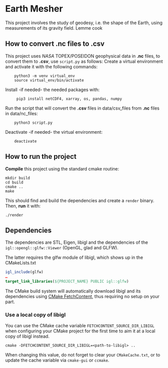 # Earth Mesher

This project involves the study of geodesy, i.e. the shape of the Earth, using measurements of its gravity field. Lemme cook

## How to convert .nc files to .csv

This project uses *NASA* TOPEX/POSEIDON geophysical data in **.nc** files, to convert them to **.csv**, use `script.py` as follows:
Create a virtual environment and activate it with the following commands:

        python3 -m venv virtual_env
        source virtual_env/bin/activate   
        
‎Install -if needed- the needed packages with:
    
         pip3 install netCDF4, xarray, os, pandas, numpy

‎Run the script that will convert the **.csv** files in data/csv_files from **.nc** files in data/nc_files:
    
        python3 script.py

‎Deactivate -if needed- the virtual environment:

        deactivate
        
## How to run the project

**Compile** this project using the standard cmake routine:

    mkdir build
    cd build
    cmake ..
    make

This should find and build the dependencies and create a `render` binary. Then, **run** it with:

    ./render

## Dependencies

The dependencies are STL, Eigen, libigl and the dependencies
of the `igl::opengl::glfw::Viewer` (OpenGL, glad and GLFW).

The latter requires the glfw module of libigl, which shows up in the CMakeLists.txt 

```cmake
igl_include(glfw)
…
target_link_libraries(${PROJECT_NAME} PUBLIC igl::glfw)
```

The CMake build system will automatically download libigl and its dependencies using
[CMake FetchContent](https://cmake.org/cmake/help/latest/module/FetchContent.html),
thus requiring no setup on your part.

### Use a local copy of libigl
You can use the CMake cache variable `FETCHCONTENT_SOURCE_DIR_LIBIGL` when configuring your CMake project for
the first time to aim it at a local copy of libigl instead.
```
cmake -DFETCHCONTENT_SOURCE_DIR_LIBIGL=<path-to-libigl> ..
```
When changing this value, do not forget to clear your `CMakeCache.txt`, or to update the cache variable
via `cmake-gui` or `ccmake`.
